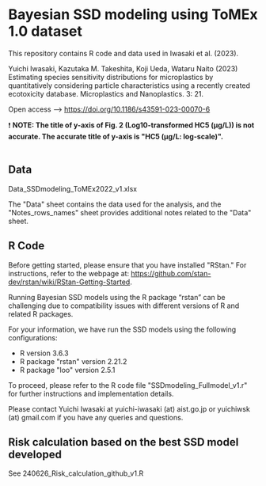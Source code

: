 # Bayesian SSD modeling using ToMEx 1.0 dataset

This repository contains R code and data used in Iwasaki et al. (2023).

Yuichi Iwasaki, Kazutaka M. Takeshita, Koji Ueda, Wataru Naito (2023) Estimating species sensitivity distributions for microplastics by quantitatively considering particle characteristics using a recently created ecotoxicity database. Microplastics and Nanoplastics. 3: 21.

Open access --> https://doi.org/10.1186/s43591-023-00070-6

:exclamation:
**NOTE: The title of y-axis of Fig. 2 (Log10-transformed HC5 (μg/L)) is not accurate. The accurate title of y-axis is "HC5 (μg/L: log-scale)".**
<br>
<br>

## Data
Data_SSDmodeling_ToMEx2022_v1.xlsx

The "Data" sheet contains the data used for the analysis, and the "Notes_rows_names" sheet provides additional notes related to the "Data" sheet.

## R Code
Before getting started, please ensure that you have installed "RStan." For instructions, refer to the webpage at: https://github.com/stan-dev/rstan/wiki/RStan-Getting-Started.

Running Bayesian SSD models using the R package “rstan” can be challenging due to compatibility issues with different versions of R and related R packages. 

For your information, we have run the SSD models using the following configurations:
- R version 3.6.3
- R package "rstan" version 2.21.2
- R package "loo" version 2.5.1

To proceed, please refer to the R code file "SSDmodeling_Fullmodel_v1.r" for further instructions and implementation details.


Please contact Yuichi Iwasaki at yuichi-iwasaki (at) aist.go.jp or yuichiwsk (at) gmail.com if you have any queries and questions.

## Risk calculation based on the best SSD model developed
See 240626_Risk_calculation_github_v1.R

